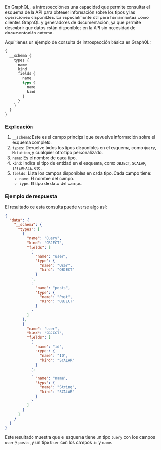 En GraphQL, la introspección es una capacidad que permite consultar el esquema de la API para obtener información sobre los tipos y las operaciones disponibles. Es especialmente útil para herramientas como clientes GraphQL y generadores de documentación, ya que permite descubrir qué datos están disponibles en la API sin necesidad de documentación externa.

Aquí tienes un ejemplo de consulta de introspección básica en GraphQL:

```graphql
{
  __schema {
    types {
      name
      kind
      fields {
        name
        type {
          name
          kind
        }
      }
    }
  }
}
```

### Explicación

1. `__schema`: Este es el campo principal que devuelve información sobre el esquema completo.
2. `types`: Devuelve todos los tipos disponibles en el esquema, como `Query`, `Mutation`, y cualquier otro tipo personalizado.
3. `name`: Es el nombre de cada tipo.
4. `kind`: Indica el tipo de entidad en el esquema, como `OBJECT`, `SCALAR`, `INTERFACE`, etc.
5. `fields`: Lista los campos disponibles en cada tipo. Cada campo tiene:
   - `name`: El nombre del campo.
   - `type`: El tipo de dato del campo.

### Ejemplo de respuesta

El resultado de esta consulta puede verse algo así:

```json
{
  "data": {
    "__schema": {
      "types": [
        {
          "name": "Query",
          "kind": "OBJECT",
          "fields": [
            {
              "name": "user",
              "type": {
                "name": "User",
                "kind": "OBJECT"
              }
            },
            {
              "name": "posts",
              "type": {
                "name": "Post",
                "kind": "OBJECT"
              }
            }
          ]
        },
        {
          "name": "User",
          "kind": "OBJECT",
          "fields": [
            {
              "name": "id",
              "type": {
                "name": "ID",
                "kind": "SCALAR"
              }
            },
            {
              "name": "name",
              "type": {
                "name": "String",
                "kind": "SCALAR"
              }
            }
          ]
        }
      ]
    }
  }
}
```

Este resultado muestra que el esquema tiene un tipo `Query` con los campos `user` y `posts`, y un tipo `User` con los campos `id` y `name`.